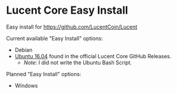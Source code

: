 # Lucent Core Easy Install
Easy install for https://github.com/LucentCoin/Lucent 

Current available "Easy Install" options:
- Debian
- [Ubuntu 16.04](https://github.com/LucentCoin/Lucent/releases) found in the official Lucent Core GitHub Releases.
  - *Note*: I did not write the Ubuntu Bash Script.

Planned "Easy Install" options:
- Windows

